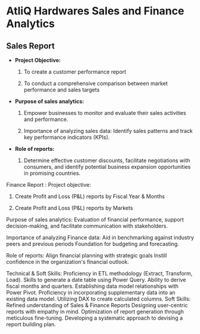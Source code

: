 # AtliQ Hardwares Sales and Finance Analytics

## Sales Report

- **Project Objective:**

  1. To create a customer performance report

  2. To conduct a comprehensive comparison between market performance and sales targets

- **Purpose of sales analytics:** 

  1. Empower businesses to monitor and evaluate their sales activities and performance.

  2. Importance of analyzing sales data: Identify sales patterns and track key performance indicators (KPIs).

- **Role of reports:**

  1. Determine effective customer discounts, facilitate negotiations with consumers, and identify potential business 
     expansion opportunities in promising countries.

Finance Report :
Project objective:

1. Create Profit and Loss (P&L) reports by Fiscal Year & Months

2. Create Profit and Loss (P&L) reports by Markets

Purpose of sales analytics: Evaluation of financial performance, support decision-making, and facilitate communication with stakeholders.

Importance of analyzing Finance data: Aid in benchmarking against industry peers and previous periods Foundation for budgeting and forecasting.

Role of reports: Align financial planning with strategic goals Instill confidence in the organization's financial outlook.

Technical & Soft Skills:
 Proficiency in ETL methodology (Extract, Transform, Load).
 Skills to generate a date table using Power Query.
 Ability to derive fiscal months and quarters.
 Establishing data model relationships with Power Pivot.
 Proficiency in incorporating supplementary data into an existing data model.
 Utilizing DAX to create calculated columns.
Soft Skills:
 Refined understanding of Sales & Finance Reports
 Designing user-centric reports with empathy in mind.
 Optimization of report generation through meticulous fine-tuning.
 Developing a systematic approach to devising a report building plan.
